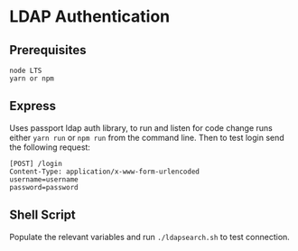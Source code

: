 # LDAP Authentication

## Prerequisites
```
node LTS
yarn or npm
```

## Express
Uses passport ldap auth library, to run and listen for code change runs either `yarn run` or `npm run` from the command line. Then to test login send the following request:

```
[POST] /login
Content-Type: application/x-www-form-urlencoded
username=username
password=password
```

## Shell Script
Populate the relevant variables and run `./ldapsearch.sh` to test connection.
